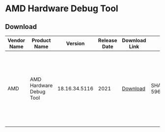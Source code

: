 # AMD Hardware Debug Tool

## Download
| Vendor Name | Product Name | Version | Release Date | Download Link | SHA-1 Hash | Additional Note |
| --- | --- | --- | --- | --- | --- | --- |
| AMD | AMD Hardware Debug Tool | 18.16.34.5116 | 2021 | [Download](https://drive.google.com/file/d/1IUa4uXHnp8EA7xYq37Lkqgr5MxMoIL_Y/view) | SHA1: 596e4781edf5bd375ee5192f5d33b9ce0dbd7a5f | Warning: Following this link opens a new browser tab and sends you to a website outside of this page |